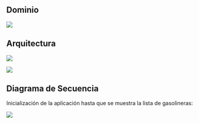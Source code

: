 ## Dominio
                                                
![](https://www.plantuml.com/plantuml/proxy?src=https://raw.githubusercontent.com/isunican/App-Gasolineras-2024/refs/heads/main/Docs/Models/dominio.puml)

## Arquitectura

![](https://www.plantuml.com/plantuml/proxy?src=https://raw.githubusercontent.com/isunican/App-Gasolineras-2024/refs/heads/main/Docs/Models/arquitectura.puml)

![](https://www.plantuml.com/plantuml/proxy?src=https://raw.githubusercontent.com/isunican/App-Gasolineras-2024/refs/heads/main/Docs/Models/clases.puml)

## Diagrama de Secuencia

Inicialización de la aplicación hasta que se muestra la lista de gasolineras:

![](https://www.plantuml.com/plantuml/proxy?src=https://raw.githubusercontent.com/isunican/App-Gasolineras-2024/refs/heads/main/Docs/Models/secuencia.puml)



